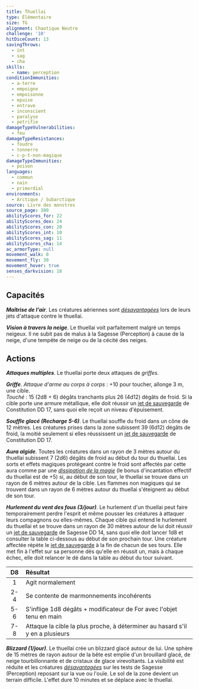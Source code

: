 ```yaml
---
title: Thuellai
type: Élémentaire
size: TG
alignment: Chaotique Neutre
challenge: '10'
hitDiceCount: 13
savingThrows:
  - int
  - sag
  - cha
skills:
  - name: perception
conditionImmunities:
  - a-terre
  - empoigne
  - empoisonne
  - epuise
  - entrave
  - inconscient
  - paralyse
  - petrifie
damageTypeVulnerabilities:
  - feu
damageTypeResistances:
  - foudre
  - tonnerre
  - c-p-t-non-magique
damageTypeImmunities:
  - poison
languages:
  - commun
  - nain
  - primordial
environments:
  - Arctique / Subarctique
source: Livre des monstres
source_page: 380
abilityScores_for: 22
abilityScores_dex: 24
abilityScores_con: 20
abilityScores_int: 10
abilityScores_sag: 11
abilityScores_cha: 14
ac_armorType: null
movement_walk: 0
movement_fly: 30
movement_hover: true
senses_darkvision: 18
---
```

## Capacités
_**Maîtrise de l'air**_. Les créatures aériennes sont [_désavantagées_](/utiliser-les-caracteristiques/#avantage-et-desavantage) lors de leurs jets d'attaque contre le thuellai.

_**Vision à travers la neige**_. Le thuellai voit parfaitement malgré un temps neigeux. Il ne subit pas de malus à la Sagesse (Perception) à cause de la neige, d'une tempête de neige ou de la cécité des neiges.

## Actions
_**Attaques multiples**_. Le thuellai porte deux attaques de _griffes_.

_**Griffe**_. _Attaque d'arme au corps à corps_ : +10 pour toucher, allonge 3 m, une cible.  
_Touché_ : 15 (2d8 + 6) dégâts tranchants plus 26 (4d12) dégâts de froid. Si la cible porte une armure métallique, elle doit réussir un [jet de sauvegarde](/utiliser-les-caracteristiques/#jets-de-sauvegarde) de Constitution DD 17, sans quoi elle reçoit un niveau d'épuisement.

_**Souffle glacé (Recharge 5-6)**_. Le thuellai souffle du froid dans un cône de 12 mètres. Les créatures prises dans la zone subissent 39 (6d12) dégâts de froid, la moitié seulement si elles réussissent un [jet de sauvegarde](/utiliser-les-caracteristiques/#jets-de-sauvegarde) de Constitution DD 17.

_**Aura algide**_. Toutes les créatures dans un rayon de 3 mètres autour du thuellai subissent 7 (2d6) dégâts de froid au début du tour du thuellai. Les sorts et effets magiques protégeant contre le froid sont affectés par cette aura comme par une [_dissipation de la magie_](/grimoire/dissipation-de-la-magie/) (le bonus d'incantation effectif du thuellai est de +5) si, au début de son tour, le thuellai se trouve dans un rayon de 6 mètres autour de la cible. Les flammes non magiques qui se trouvent dans un rayon de 6 mètres autour du thuellai s'éteignent au début de son tour.

_**Hurlement du vent des fous (3/jour)**_. Le hurlement d'un thuellai peut faire temporairement perdre l'esprit et même pousser les créatures à attaquer leurs compagnons ou elles-mêmes. Chaque cible qui entend le hurlement du thuellai et se trouve dans un rayon de 30 mètres autour de lui doit réussir un [jet de sauvegarde](/utiliser-les-caracteristiques/#jets-de-sauvegarde) de Sagesse DD 14, sans quoi elle doit lancer 1d8 et consulter la table ci-dessous au début de son prochain tour. Une créature affectée répète le [jet de sauvegarde](/utiliser-les-caracteristiques/#jets-de-sauvegarde) à la fin de chacun de ses tours. Elle met fin à l'effet sur sa personne dès qu'elle en réussit un, mais à chaque échec, elle doit relancer le dé dans la table au début du tour suivant.

|D8|Résultat|
|:-:|:-|
|1|Agit normalement|
|2-4|Se contente de marmonnements incohérents|
|5-6|S'inflige 1d8 dégâts + modificateur de For avec l'objet tenu en main|
|7-8|Attaque la cible la plus proche, à déterminer au hasard s'il y en a plusieurs|

_**Blizzard (1/jour)**_. Le thuellai crée un blizzard glacé autour de lui. Une sphère de 15 mètres de rayon autour de la bête est emplie d'un brouillard glacé, de neige tourbillonnante et de cristaux de glace virevoltants. La visibilité est réduite et les créatures [_désavantagées_](/utiliser-les-caracteristiques/#avantage-et-desavantage) sur les tests de Sagesse (Perception) reposant sur la vue ou l'ouïe. Le sol de la zone devient un terrain difficile. L'effet dure 10 minutes et se déplace avec le thuellai.
